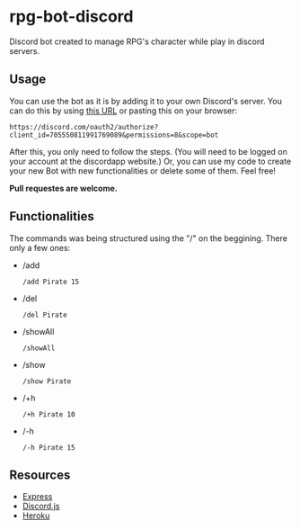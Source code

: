 # rpg-bot-discord

Discord bot created to manage RPG's character while play in discord servers.

## Usage
You can use the bot as it is by adding it to your own Discord's server. You can do this by using [this URL](https://discord.com/oauth2/authorize?client_id=705550811991769089&permissions=8&scope=bot) or pasting this on your browser:

```https://discord.com/oauth2/authorize?client_id=705550811991769089&permissions=8&scope=bot```

After this, you only need to follow the steps. (You will need to be logged on your account at the discordapp website.) Or, you can use my code to create your new Bot with new functionalities or delete some of them. Feel free!

**Pull requestes are welcome.**

## Functionalities
The commands was being structured using the "/" on the beggining. There only a few ones:
- /add <character-name> <base-health>
  
  ```/add Pirate 15```
- /del <character-name>
  
  ```/del Pirate```
- /showAll

  ```/showAll```
- /show <character-name>
  
  ```/show Pirate```
- /+h <character-name> <health-to-increase>
  
  ```/+h Pirate 10```
- /-h <character-name> <health-to-decrease>
  
  ```/-h Pirate 15```
    
## Resources
* [Express](https://expressjs.com/pt-br/api.html)
* [Discord.js](https://discordjs.guide/)
* [Heroku](https://devcenter.heroku.com/categories/reference)

